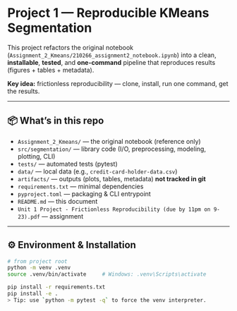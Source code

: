 # Project 1 — Reproducible KMeans Segmentation

This project refactors the original notebook (`Assignment_2_Kmeans/210266_assignment2_notebook.ipynb`)
into a clean, **installable**, **tested**, and **one-command** pipeline that reproduces results
(figures + tables + metadata).

**Key idea:** frictionless reproducibility — clone, install, run one command, get the results.

---

## 📦 What’s in this repo

- `Assignment_2_Kmeans/` — the original notebook (reference only)
- `src/segmentation/` — library code (I/O, preprocessing, modeling, plotting, CLI)
- `tests/` — automated tests (pytest)
- `data/` — local data (e.g., `credit-card-holder-data.csv`)
- `artifacts/` — outputs (plots, tables, metadata) **not tracked in git**
- `requirements.txt` — minimal dependencies
- `pyproject.toml` — packaging & CLI entrypoint
- `README.md` — this document
- `Unit 1 Project - Frictionless Reproducibility (due by 11pm on 9-23).pdf` — assignment

---

## ⚙️ Environment & Installation

```bash
# from project root
python -m venv .venv
source .venv/bin/activate     # Windows: .venv\Scripts\activate

pip install -r requirements.txt
pip install -e .
> Tip: use `python -m pytest -q` to force the venv interpreter.
